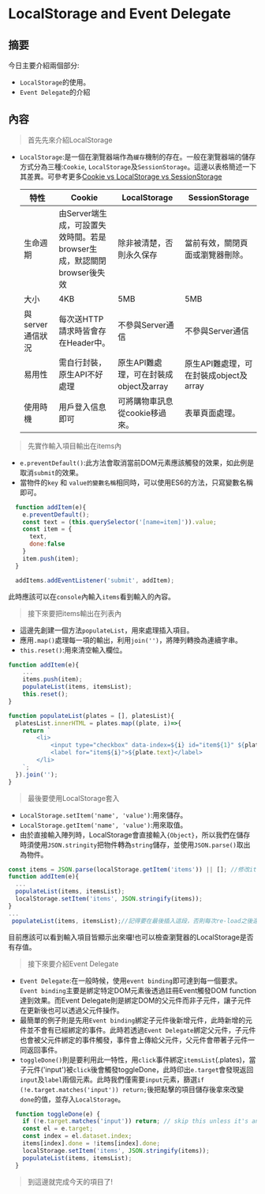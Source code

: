 # LocalStorage and Event Delegate

## 摘要

今日主要介紹兩個部分:

- `LocalStorage`的使用。
- `Event Delegate`的介紹

## 內容

> 首先先來介紹LocalStorage

- `LocalStorage`:是一個在瀏覽器端作為`緩存`機制的存在。一般在瀏覽器端的儲存方式分為三種:`Cookie`, `LocalStorage`及`SessionStorage`。這邊以表格簡述一下其差異。可參考更多[Cookie vs LocalStorage vs SessionStorage](http://jerryzou.com/posts/cookie-and-web-storage/)

  | 特性          | Cookie                                   | LocalStorage               | SessionStorage             |
  | ----------- | ---------------------------------------- | -------------------------- | -------------------------- |
  | 生命週期        | 由Server端生成，可設置失效時間。若是browser生成，默認關閉browser後失效 | 除非被清楚，否則永久保存               | 當前有效，關閉頁面或瀏覽器刪除。           |
  | 大小          | 4KB                                      | 5MB                        | 5MB                        |
  | 與server通信狀況 | 每次送HTTP請求時皆會存在Header中。                   | 不參與Server通信                | 不參與Server通信                |
  | 易用性         | 需自行封裝，原生API不好處理                          | 原生API難處理，可在封裝成object及array | 原生API難處理，可在封裝成object及array |
  | 使用時機        | 用戶登入信息即可                                 | 可將購物車訊息從cookie移過來。         | 表單頁面處理。                    |

> 先實作輸入項目輸出在items內

- `e.preventDefault()`:此方法會取消當前DOM元素應該觸發的效果，如此例是取消`submit`的效果。
- 當物件的`key` 和 `value的變數名稱`相同時，可以使用ES6的方法，只寫變數名稱即可。

```javascript
  function addItem(e){
    e.preventDefault();
    const text = (this.querySelector('[name=item]')).value;
    const item = {
      text,
      done:false
    }
    item.push(item);
  }

  addItems.addEventListener('submit', addItem);
```

此時應該可以在`console`內輸入`items`看到輸入的內容。

> 接下來要把items輸出在列表內

- 這邊先創建一個方法`populateList`，用來處理插入項目。
- 應用`.map()`處理每一項的輸出，利用`join('')`，將陣列轉換為連續字串。
- `this.reset()`:用來清空輸入欄位。

```javascript
function addItem(e){
    ...
    items.push(item);
    populateList(items, itemsList);
    this.reset();
}

function populateList(plates = [], platesList){
  platesList.innerHTML = plates.map((plate, i)=>{
    return `
    	<li>
    		<input type="checkbox" data-index=${i} id="item${1}" ${plate.done ? 'checked' : ''}/> //若done為true則顯示checked，若無顯示空字串。
    		<label for="item${i}">${plate.text}</label>
		</li>
    `;
  }).join('');
}
```

>最後要使用LocalStorage套入

- `LocalStorage.setItem('name', 'value')`:用來儲存。
- `LocalStorage.getItem('name', 'value')`:用來取值。
- 由於直接輸入陣列時，LocalStorage會直接輸入`{Object}`，所以我們在儲存時須使用`JSON.stringity`把物件轉為`string`儲存，並使用`JSON.parse()`取出為物件。

```javascript
const items = JSON.parse(localStorage.getItem('items')) || []; //修改items讀取方式
function addItem(e){
  ...
  populateList(items, itemsList);
  localStorage.setItem('items', JSON.stringify(items));
}
...
 populateList(items, itemsList);//記得要在最後插入這段，否則每次re-load之後還要按下submit才會出現資料!
```

目前應該可以看到輸入項目皆顯示出來囉!也可以檢查瀏覽器的LocalStorage是否有存值。

> 接下來要介紹Event Delegate

- `Event Delegate`:在一般時候，使用`event binding`即可達到每一個要求。`Event binding`主要是綁定特定DOM元素後透過註冊Event觸發DOM function達到效果。而Event Delegate則是綁定DOM的父元件而非子元件，讓子元件在更新後也可以透過父元件操作。
- 最簡單的例子則是先用`Event binding`綁定子元件後新增元件，此時新增的元件並不會有已經綁定的事件。此時若透過`Event Delegate`綁定父元件，子元件也會被父元件綁定的事件觸發，事件會上傳給父元件，父元件會帶著子元件一同返回事件。
- `toggleDone()`則是要利用此一特性，用`click`事件綁定`itemsList`(.plates)，當子元件('input')被`click`後會觸發toggleDone，此時印出`e.target`會發現返回`input`及`label`兩個元素。此時我們僅需要`input`元素，篩選`if (!e.target.matches('input')) return;`後把點擊的項目儲存後拿來改變`done`的值，並存入`LocalStorage`。

```javascript
  function toggleDone(e) {
    if (!e.target.matches('input')) return; // skip this unless it's an input
    const el = e.target;
    const index = el.dataset.index;
    items[index].done = !items[index].done;
    localStorage.setItem('items', JSON.stringify(items));
    populateList(items, itemsList);
  }
```

> 到這邊就完成今天的項目了!
